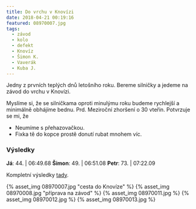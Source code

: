 ```yaml
---
title: Do vrchu v Knovízi
date: 2018-04-21 00:19:16
featured: 08970007.jpg
tags:
  - závod
  - kolo
  - defekt
  - Knovíz
  - Šimon K.
  - Vaverák
  - Kuba J.
---
```


Jedny z prvních teplých dnů letošního roku. Bereme silničky a jedeme na závod do vrchu v Knovízi.

<!-- more -->

Myslíme si, že se silničkama oproti minulýmu roku budeme rychlejší a minimálně obhájíme bednu. Prd. Meziroční zhoršení o 30 vteřin. Potvrzuje se mi, že

- Neumíme s přehazovačkou.
- Fixka tě do kopce prostě donutí rubat mnohem víc.

### Výsledky

**Já**: 44. | 06:49.68
**Šimon**: 49. | 06:51.08
**Petr**: 73. | 07:22.09

Kompletní výsledky [tady](http://www.uac.cz/zavody-a-vysledky/2018/silnice/zavod-328/vysledky/).

{% asset_img 08970007.jpg "cesta do Knovíze" %}
{% asset_img 08970008.jpg "příprava na závod" %}
{% asset_img 08970011.jpg %}
{% asset_img 08970012.jpg %}
{% asset_img 08970013.jpg %}

